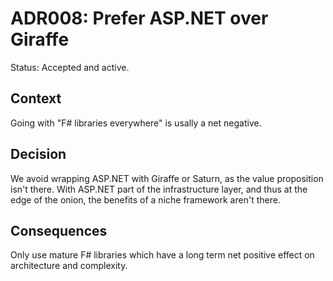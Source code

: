 # ADR008: Prefer ASP.NET over Giraffe

Status: Accepted and active.

## Context

Going with "F# libraries everywhere" is usally a net negative.

## Decision

We avoid wrapping ASP.NET with Giraffe or Saturn, as the value proposition isn't
there. With ASP.NET part of the infrastructure layer, and thus at the edge of
the onion, the benefits of a niche framework aren't there.

## Consequences

Only use mature F# libraries which have a long term net positive effect on
architecture and complexity.
